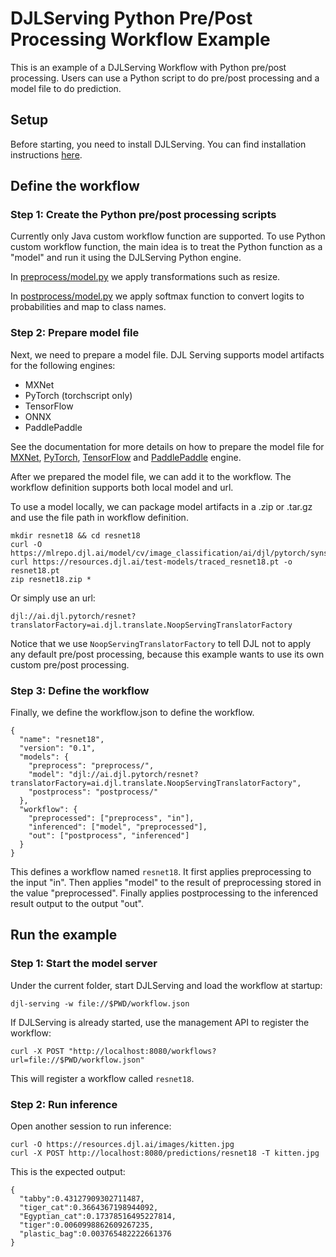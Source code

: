 # DJLServing Python Pre/Post Processing Workflow Example

This is an example of a DJLServing Workflow with Python pre/post processing.
Users can use a Python script to do pre/post processing and a model file to do prediction.

## Setup

Before starting, you need to install DJLServing. You can find installation instructions
[here](https://github.com/deepjavalibrary/djl-serving#installation).

## Define the workflow

### Step 1: Create the Python pre/post processing scripts

Currently only Java custom workflow function are supported. To use Python custom workflow function,
the main idea is to treat the Python function as a "model" and run it using the DJLServing Python engine.

In [preprocess/model.py](preprocess/model.py) we apply transformations such as resize.

In [postprocess/model.py](postprocess/model.py) we apply softmax function to convert
logits to probabilities and map to class names.

### Step 2: Prepare model file

Next, we need to prepare a model file. DJL Serving supports model artifacts for the following engines:

* MXNet
* PyTorch (torchscript only)
* TensorFlow
* ONNX
* PaddlePaddle

See the documentation for more details on how to prepare the model file for
[MXNet](https://github.com/deepjavalibrary/djl/blob/master/docs/mxnet/how_to_convert_your_model_to_symbol.md),
[PyTorch](https://github.com/deepjavalibrary/djl/blob/master/docs/pytorch/how_to_convert_your_model_to_torchscript.md),
[TensorFlow](https://github.com/deepjavalibrary/djl/blob/master/docs/tensorflow/how_to_import_tensorflow_models_in_DJL.md)
and [PaddlePaddle](https://github.com/deepjavalibrary/djl/blob/master/docs/paddlepaddle/how_to_create_paddlepaddle_model.md) engine.

After we prepared the model file, we can add it to the workflow.
The workflow definition supports both local model and url.

To use a model locally, we can package model artifacts in a .zip or .tar.gz and use the file path in workflow definition.

```
mkdir resnet18 && cd resnet18
curl -O https://mlrepo.djl.ai/model/cv/image_classification/ai/djl/pytorch/synset.txt
curl https://resources.djl.ai/test-models/traced_resnet18.pt -o resnet18.pt
zip resnet18.zip *
```

Or simply use an url:

```
djl://ai.djl.pytorch/resnet?translatorFactory=ai.djl.translate.NoopServingTranslatorFactory
```

Notice that we use `NoopServingTranslatorFactory` to tell DJL not to apply any default pre/post processing,
because this example wants to use its own custom pre/post processing.

### Step 3: Define the workflow

Finally, we define the workflow.json to define the workflow.

```
{
  "name": "resnet18",
  "version": "0.1",
  "models": {
    "preprocess": "preprocess/",
    "model": "djl://ai.djl.pytorch/resnet?translatorFactory=ai.djl.translate.NoopServingTranslatorFactory",
    "postprocess": "postprocess/"
  },
  "workflow": {
    "preprocessed": ["preprocess", "in"],
    "inferenced": ["model", "preprocessed"],
    "out": ["postprocess", "inferenced"]
  }
}
```

This defines a workflow named `resnet18`. It first applies preprocessing to the input "in".
Then applies "model" to the result of preprocessing stored in the value "preprocessed".
Finally applies postprocessing to the inferenced result output to the output "out".

## Run the example

### Step 1: Start the model server

Under the current folder, start DJLServing and load the workflow at startup:

```
djl-serving -w file://$PWD/workflow.json
```

If DJLServing is already started, use the management API to register the workflow:

```
curl -X POST "http://localhost:8080/workflows?url=file://$PWD/workflow.json"
```

This will register a workflow called `resnet18`.

### Step 2: Run inference

Open another session to run inference:

```
curl -O https://resources.djl.ai/images/kitten.jpg
curl -X POST http://localhost:8080/predictions/resnet18 -T kitten.jpg
```

This is the expected output:

```
{
  "tabby":0.43127909302711487,
  "tiger_cat":0.3664367198944092,
  "Egyptian_cat":0.17378516495227814,
  "tiger":0.0060998862609267235,
  "plastic_bag":0.003765482222661376
}
```
